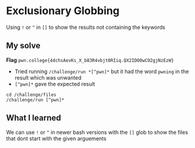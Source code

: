 # Exclusionary Globbing

Using `!` or `^` in `[]` to show the results not containing the keywords

## My solve
**Flag** `pwn.college{4dchsAevKs_X_b83R4vbjt0RIiq.QX2IDO0wCO2gjNzEzW}`
- Tried running `/challenge/run *[^pwn]*` but it had the word `pwning` in the result which was unwanted
- `[^pwn]*` gave the expected result
```
cd /challenge/files
/challenge/run [^pwn]*
```

## What I learned
We can use `!` or `^` in newer bash versions with the `[]` glob to show the files that dont start with the given arguements
